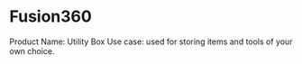 # Fusion360 

Product Name: Utility Box
Use case: used for storing items and tools of your own choice.
